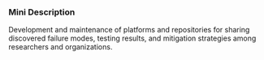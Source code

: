 ### Mini Description

Development and maintenance of platforms and repositories for sharing discovered failure modes, testing results, and mitigation strategies among researchers and organizations.
